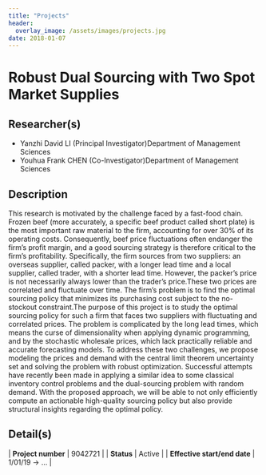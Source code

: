 ```yaml
---
title: "Projects"
header:
  overlay_image: /assets/images/projects.jpg
date: 2018-01-07
---
```


# Robust Dual Sourcing with Two Spot Market Supplies


## Researcher(s)
- Yanzhi David LI (Principal Investigator)Department of Management Sciences
- Youhua Frank CHEN (Co-Investigator)Department of Management Sciences

## Description
This research is motivated by the challenge faced by a fast-food chain. Frozen beef (more accurately, a specific beef product called short plate) is the most important raw material to the firm, accounting for over 30% of its operating costs. Consequently, beef price fluctuations often endanger the firm’s profit margin, and a good sourcing strategy is therefore critical to the firm’s profitability. Specifically, the firm sources from two suppliers: an overseas supplier, called packer, with a longer lead time and a local supplier, called trader, with a shorter lead time. However, the packer’s price is not necessarily always lower than the trader’s price.These two prices are correlated and fluctuate over time. The firm’s problem is to find the optimal sourcing policy that minimizes its purchasing cost subject to the no-stockout constraint.The purpose of this project is to study the optimal sourcing policy for such a firm that faces two suppliers with fluctuating and correlated prices. The problem is complicated by the long lead times, which means the curse of dimensionality when applying dynamic programming, and by the stochastic wholesale prices, which lack practically reliable and accurate forecasting models. To address these two challenges, we propose modeling the prices and demand with the central limit theorem uncertainty set and solving the problem with robust optimization. Successful attempts have recently been made in applying a similar idea to some classical inventory control problems and the dual-sourcing problem with random demand. With the proposed approach, we will be able to not only efficiently compute an actionable high-quality sourcing policy but also provide structural insights regarding the optimal policy.

## Detail(s)

| <strong>Project number</strong>           | 9042721        |
| <strong>Status</strong>                   | Active         |
| <strong>Effective start/end date</strong> | 1/01/19 -> ... |